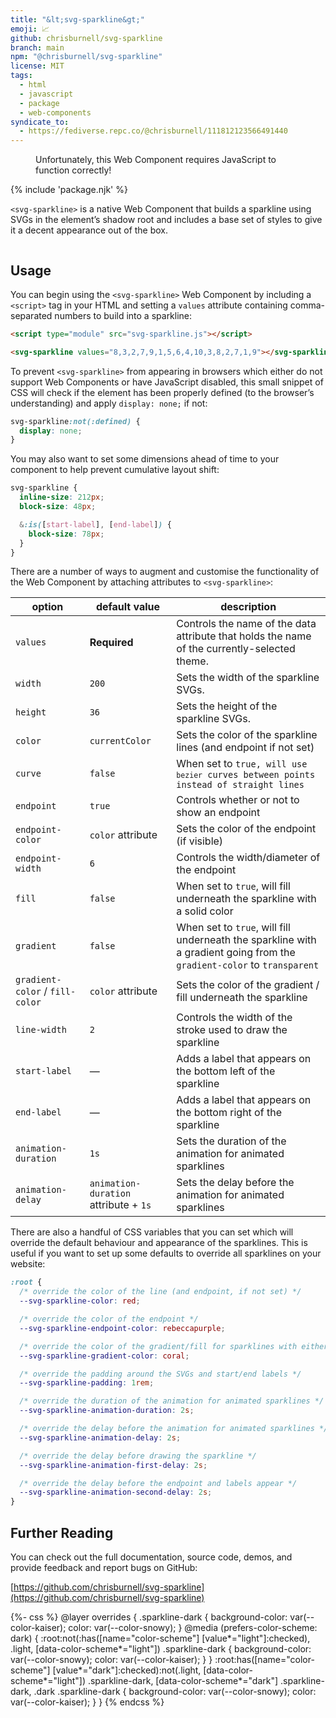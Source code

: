 ```yaml
---
title: "&lt;svg-sparkline&gt;"
emoji: 📈
github: chrisburnell/svg-sparkline
branch: main
npm: "@chrisburnell/svg-sparkline"
license: MIT
tags:
  - html
  - javascript
  - package
  - web-components
syndicate_to:
  - https://fediverse.repc.co/@chrisburnell/111812123566491440
---
```


<figure>
    <svg-sparkline class=" [ requires-js ] " values="8,3,2,7,9,1,5,6,4,10,3,8,2,7,1,9" fill="true" curve="true"></svg-sparkline>
    <noscript><p class=" [ box  box--error ] ">Unfortunately, this Web Component requires JavaScript to function correctly!</p></noscript>
</figure>

{% include 'package.njk' %}

<code>&lt;svg-sparkline&gt;</code> is a native Web Component that builds a sparkline using SVGs in the element’s shadow root and includes a base set of styles to give it a decent appearance out of the box.

<div class=" [ grid ] [ requires-js ] " style="--min-inline-size: 212px;">
	<article style="display: grid; place-items: center;">
		<svg-sparkline values="0,0,0,0,0,0,0,0,4,0,0,4,9,1,4,5,2,4,2,6,4,6,4,6,5,4" gradient-color="var(--color-raven)" fill="true" endpoint-color="var(--color-maple)" curve="true" animate="true" start-label="Start" end-label="End"></svg-sparkline>
	</article>
	<article class="sparkline-dark" style="display: grid; place-items: center;">
		<svg-sparkline values="0,0,0,0,0,0,0,0,4,0,0,4,9,1,4,5,2,4,2,6,4,6,4,6,5,4" gradient-color="var(--color-raven)" fill="true" endpoint-color="var(--color-maple)" curve="true" animate="true" start-label="Start" end-label="End"></svg-sparkline>
	</article>
	<article style="display: grid; place-items: center;">
		<svg-sparkline values="0,0,0,0,0,0,0,0,4,0,0,4,9,1,4,5,2,4,2,6,4,6,4,6,5,4" endpoint-color="var(--color-maple)"></svg-sparkline>
	</article>
	<article style="display: grid; place-items: center;">
		<svg-sparkline values="0,0,0,0,0,0,0,0,4,0,0,4,9,1,4,5,2,4,2,6,4,6,4,6,5,4" endpoint="false"></svg-sparkline>
	</article>
	<article style="display: grid; place-items: center;">
		<svg-sparkline values="0,0,0,0,0,0,0,0,4,0,0,4,9,1,4,5,2,4,2,6,4,6,4,6,5,4" gradient="true" gradient-color="var(--color-rss)" endpoint-color="var(--color-maple)"></svg-sparkline>
	</article>
	<article style="display: grid; place-items: center;" data-theme="matrix">
		<svg-sparkline values="0,0,0,0,0,0,0,0,4,0,0,4,9,1,4,5,2,4,2,6,4,6,4,6,5,4" gradient-color="var(--color-raven)" fill="true" endpoint-color="var(--color-maple)" curve="true"></svg-sparkline>
	</article>
	<article style="display: grid; place-items: center;" data-theme="koala">
		<svg-sparkline values="0,0,0,0,0,0,0,0,4,0,0,4,9,1,4,5,2,4,2,6,4,6,4,6,5,4" gradient-color="var(--color-raven)" fill="true" endpoint-color="var(--color-maple)" curve="true"></svg-sparkline>
	</article>
	<article style="display: grid; place-items: center;" data-theme="red-alert">
		<svg-sparkline values="0,0,0,0,0,0,0,0,4,0,0,4,9,1,4,5,2,4,2,6,4,6,4,6,5,4" gradient-color="var(--color-raven)" fill="true" endpoint-color="var(--color-maple)" curve="true"></svg-sparkline>
	</article>
</div>

## Usage

You can begin using the <code>&lt;svg-sparkline&gt;</code> Web Component by including a <code>&lt;script&gt;</code> tag in your HTML and setting a <code>values</code> attribute containing comma-separated numbers to build into a sparkline:

```html
<script type="module" src="svg-sparkline.js"></script>

<svg-sparkline values="8,3,2,7,9,1,5,6,4,10,3,8,2,7,1,9"></svg-sparkline>
```

To prevent <code>&lt;svg-sparkline&gt;</code> from appearing in browsers which either do not support Web Components or have JavaScript disabled, this small snippet of CSS will check if the element has been properly defined (to the browser’s understanding) and apply `display: none;` if not:

```css
svg-sparkline:not(:defined) {
  display: none;
}
```

You may also want to set some dimensions ahead of time to your component to help prevent cumulative layout shift:

```css
svg-sparkline {
  inline-size: 212px;
  block-size: 48px;

  &:is([start-label], [end-label]) {
    block-size: 78px;
  }
}
```

There are a number of ways to augment and customise the functionality of the Web Component by attaching attributes to <code>&lt;svg-sparkline&gt;</code>:

<table>
    <thead>
        <tr>
            <th>option</th>
            <th>default value</th>
            <th>description</th>
        </tr>
    </thead>
    <tbody>
        <tr>
            <td><code>values</code></td>
            <td><strong>Required</strong></td>
            <td>Controls the name of the data attribute that holds the name of the currently-selected theme.</td>
        </tr>
        <tr>
            <td><code>width</code></td>
            <td><code>200</code></td>
            <td>Sets the width of the sparkline SVGs.</td>
        </tr>
        <tr>
            <td><code>height</code></td>
            <td><code>36</code></td>
            <td>Sets the height of the sparkline SVGs.</td>
        </tr>
        <tr>
            <td><code>color</code></td>
            <td><code>currentColor</code></td>
            <td>Sets the color of the sparkline lines (and endpoint if not set)</td>
        </tr>
        <tr>
            <td><code>curve</code></td>
            <td><code>false</code></td>
            <td>When set to <code>true</true>, will use <code>bezier</code> curves between points instead of straight lines</td>
        </tr>
        <tr>
            <td><code>endpoint</code></td>
            <td><code>true</code></td>
            <td>Controls whether or not to show an endpoint</td>
        </tr>
        <tr>
            <td><code>endpoint-color</code></td>
            <td><code>color</code> attribute</td>
            <td>Sets the color of the endpoint (if visible)</td>
        </tr>
        <tr>
            <td><code>endpoint-width</code></td>
            <td><code>6</code></td>
            <td>Controls the width/diameter of the endpoint</td>
        </tr>
        <tr>
            <td><code>fill</code></td>
            <td><code>false</code></td>
            <td>When set to <code>true</code>, will fill underneath the sparkline with a solid color</td>
        </tr>
        <tr>
            <td><code>gradient</code></td>
            <td><code>false</code></td>
            <td>When set to <code>true</code>, will fill underneath the sparkline with a gradient going from the <code>gradient-color</code> to <code>transparent</code></td>
        </tr>
        <tr>
            <td><code>gradient-color</code> / <code>fill-color</code></td>
            <td><code>color</code> attribute</td>
            <td>Sets the color of the gradient / fill underneath the sparkline</td>
        </tr>
        <tr>
            <td><code>line-width</code></td>
            <td><code>2</code></td>
            <td>Controls the width of the stroke used to draw the sparkline</td>
        </tr>
        <tr>
            <td><code>start-label</code></td>
            <td>—</td>
            <td>Adds a label that appears on the bottom left of the sparkline</td>
        </tr>
        <tr>
            <td><code>end-label</code></td>
            <td>—</td>
            <td>Adds a label that appears on the bottom right of the sparkline</td>
        </tr>
        <tr>
            <td><code>animation-duration</code></td>
            <td><code>1s</code></td>
            <td>Sets the duration of the animation for animated sparklines</td>
        </tr>
        <tr>
            <td><code>animation-delay</code></td>
            <td><code>animation-duration</code> attribute + <code>1s</code></td>
            <td>Sets the delay before the animation for animated sparklines</td>
        </tr>
    </tbody>
</table>

There are also a handful of CSS variables that you can set which will override the default behaviour and appearance of the sparklines. This is useful if you want to set up some defaults to override all sparklines on your website:

```css
:root {
  /* override the color of the line (and endpoint, if not set) */
  --svg-sparkline-color: red;

  /* override the color of the endpoint */
  --svg-sparkline-endpoint-color: rebeccapurple;

  /* override the color of the gradient/fill for sparklines with either */
  --svg-sparkline-gradient-color: coral;

  /* override the padding around the SVGs and start/end labels */
  --svg-sparkline-padding: 1rem;

  /* override the duration of the animation for animated sparklines */
  --svg-sparkline-animation-duration: 2s;

  /* override the delay before the animation for animated sparklines */
  --svg-sparkline-animation-delay: 2s;

  /* override the delay before drawing the sparkline */
  --svg-sparkline-animation-first-delay: 2s;

  /* override the delay before the endpoint and labels appear */
  --svg-sparkline-animation-second-delay: 2s;
}
```

## Further Reading

You can check out the full documentation, source code, demos, and provide feedback and report bugs on GitHub:

[https://github.com/chrisburnell/svg-sparkline](https://github.com/chrisburnell/svg-sparkline)

{%- css %}
@layer overrides {
    .sparkline-dark {
        background-color: var(--color-kaiser);
        color: var(--color-snowy);
    }
    @media (prefers-color-scheme: dark) {
        :root:not(:has([name="color-scheme"] [value*="light"]:checked), .light, [data-color-scheme*="light"]) .sparkline-dark {
            background-color: var(--color-snowy);
            color: var(--color-kaiser);
        }
    }
    :root:has([name="color-scheme"] [value*="dark"]:checked):not(.light, [data-color-scheme*="light"]) .sparkline-dark,
    [data-color-scheme*="dark"] .sparkline-dark,
    .dark .sparkline-dark {
        background-color: var(--color-snowy);
        color: var(--color-kaiser);
    }
}
{% endcss %}
<script type="module">{% include '../../../node_modules/@chrisburnell/svg-sparkline/svg-sparkline.js' %}</script>
